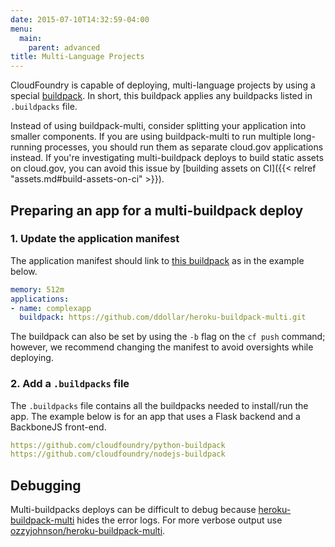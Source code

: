 ```yaml
---
date: 2015-07-10T14:32:59-04:00
menu:
  main:
    parent: advanced
title: Multi-Language Projects
---
```


CloudFoundry is capable of deploying, multi-language projects by using a special [buildpack](https://github.com/ddollar/heroku-buildpack-multi). In short, this buildpack applies any buildpacks listed in `.buildpacks` file.

Instead of using buildpack-multi, consider splitting your application into smaller components. If you are using buildpack-multi to run multiple long-running processes, you should run them as separate cloud.gov applications instead. If you're investigating multi-buildpack deploys to build static assets on cloud.gov, you can avoid this issue by [building assets on CI]({{< relref "assets.md#build-assets-on-ci" >}}).

## Preparing an app for a multi-buildpack deploy

### 1. Update the application manifest
The application manifest should link to [this buildpack](https://github.com/ddollar/heroku-buildpack-multi.git) as in the example below.

```yml
memory: 512m
applications:
- name: complexapp
  buildpack: https://github.com/ddollar/heroku-buildpack-multi.git
```

The buildpack can also be set by using the `-b` flag on the `cf push` command; however, we recommend changing the manifest to avoid oversights while deploying.

### 2. Add a `.buildpacks` file
The `.buildpacks` file contains all the buildpacks needed to install/run the app. The example below is for an app that uses a Flask backend and a BackboneJS front-end.

```yml
https://github.com/cloudfoundry/python-buildpack
https://github.com/cloudfoundry/nodejs-buildpack
```

## Debugging
Multi-buildpacks deploys can be difficult to debug because [heroku-buildpack-multi](https://github.com/ddollar/heroku-buildpack-multi.git) hides the error logs. For more verbose output use [ozzyjohnson/heroku-buildpack-multi](https://github.com/ozzyjohnson/heroku-buildpack-multi).
